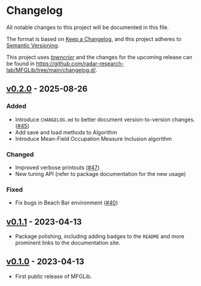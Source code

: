 # Changelog

All notable changes to this project will be documented in this file.

The format is based on [Keep a Changelog](https://keepachangelog.com/en/1.1.0/), and this project adheres to [Semantic Versioning](https://semver.org/spec/v2.0.0.html).

This project uses [*towncrier*](https://towncrier.readthedocs.io/) and the changes for the upcoming release can be found in <https://github.com/radar-research-lab/MFGLib/tree/main/changelog.d/>.

<!-- towncrier release notes start -->

## [v0.2.0](https://github.com/radar-research-lab/MFGLib/tree/v0.2.0) - 2025-08-26

### Added

- Introduce `CHANGELOG.md` to better document version-to-version changes. ([#45](https://github.com/radar-research-lab/MFGLib/issues/45))
- Add save and load methods to Algorithm
- Introduce Mean-Field Occupation Measure Inclusion algorithm

### Changed

- Improved verbose printouts ([#47](https://github.com/radar-research-lab/MFGLib/issues/47))
- New tuning API (refer to package documentation for the new usage)

### Fixed

- Fix bugs in Beach Bar environment ([#40](https://github.com/radar-research-lab/MFGLib/issues/40))

## [v0.1.1](https://github.com/radar-research-lab/MFGLib/tree/v0.1.1) - 2023-04-13

- Package polishing, including adding badges to the `README` and more prominent links to the documentation site.

## [v0.1.0](https://github.com/radar-research-lab/MFGLib/tree/v0.1.0) - 2023-04-13

- First public release of MFGLib.